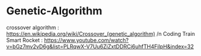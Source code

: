 # Genetic-Algorithm

crossover algorithm : https://en.wikipedia.org/wiki/Crossover_(genetic_algorithm) /n
Coding Train Smart Rocket : https://www.youtube.com/watch?v=bGz7mv2vD6g&list=PLRqwX-V7Uu6ZiZxtDDRCi6uhfTH4FilpH&index=32
